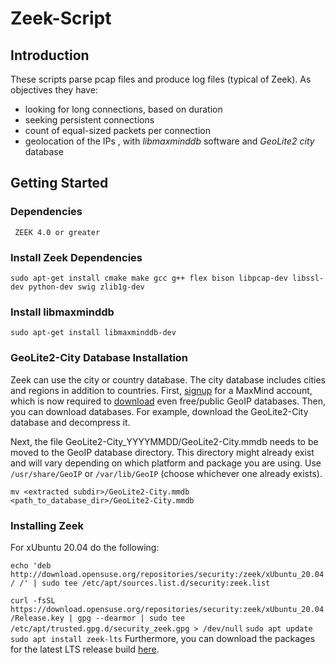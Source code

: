 # Zeek-Script

## Introduction
These scripts parse pcap files and produce log files (typical of Zeek). As objectives they have:
- looking for long connections, based on duration
- seeking persistent connections
- count of equal-sized packets per connection
- geolocation of the IPs , with  *libmaxminddb* software and *GeoLite2 city* database

## Getting Started
### Dependencies

` ZEEK 4.0 or greater`

### Install Zeek Dependencies

`sudo apt-get install cmake make gcc g++ flex bison libpcap-dev libssl-dev python-dev swig zlib1g-dev`

### Install libmaxminddb

`sudo apt-get install libmaxminddb-dev`

### GeoLite2-City Database Installation
Zeek can use the city or country database. The city database includes cities and regions in addition to countries. First, [signup](https://www.maxmind.com/en/geolite2/signup) for a MaxMind account, which is now required to [download](https://www.maxmind.com/en/accounts/current/geoip/downloads) even free/public GeoIP databases. Then, you can download databases. For example, download the GeoLite2-City database and decompress it. 

Next, the file GeoLite2-City_YYYYMMDD/GeoLite2-City.mmdb needs to be moved to the GeoIP database directory. This directory might already exist and will vary depending on which platform and package you are using. Use `/usr/share/GeoIP` or `/var/lib/GeoIP` (choose whichever one already exists).

`mv <extracted subdir>/GeoLite2-City.mmdb <path_to_database_dir>/GeoLite2-City.mmdb`

### Installing Zeek
For xUbuntu 20.04 do the following:

`echo 'deb http://download.opensuse.org/repositories/security:/zeek/xUbuntu_20.04/ /' | sudo tee /etc/apt/sources.list.d/security:zeek.list`

`curl -fsSL https://download.opensuse.org/repositories/security:zeek/xUbuntu_20.04/Release.key | gpg --dearmor | sudo tee /etc/apt/trusted.gpg.d/security_zeek.gpg > /dev/null`
`sudo apt update`
`sudo apt install zeek-lts`
Furthermore, you can download the packages for the latest LTS release build [here](https://software.opensuse.org/download.html?project=security%3Azeek&package=zeek-lts).


